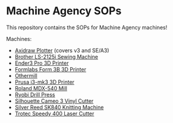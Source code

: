 # Machine Agency SOPs

This repository contains the SOPs for Machine Agency machines!

Machines:

- [Axidraw Plotter](axidraw/) (covers v3 and SE/A3)
- [Brother LS-2125i Sewing Machine](brother_LS-2125i/)
- [Ender3 Pro 3D Printer](ender_3/)
- [Formlabs Form 3B 3D Printer](form_3B/)
- [Othermill](othermill/)
- [Prusa i3-mk3 3D Printer](prusa/)
- [Roland MDX-540 Mill](roland_mdx_540/)
- [Ryobi Drill Press](ryobi_drill_press/)
- [Silhouette Cameo 3 Vinyl Cutter](silhouette_cameo/)
- [Silver Reed SK840 Knitting Machine](silver_reed/)
- [Trotec Speedy 400 Laser Cutter](trotec_speedy_400/)

